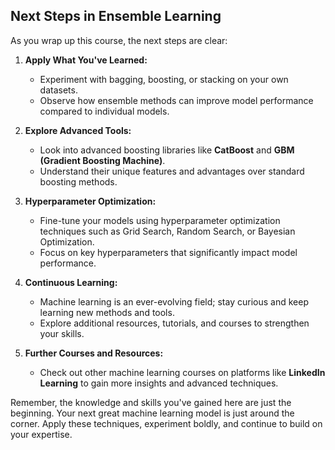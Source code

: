 ## Next Steps in Ensemble Learning

As you wrap up this course, the next steps are clear:

1. **Apply What You've Learned:**

   * Experiment with bagging, boosting, or stacking on your own datasets.
   * Observe how ensemble methods can improve model performance compared to individual models.

2. **Explore Advanced Tools:**

   * Look into advanced boosting libraries like **CatBoost** and **GBM (Gradient Boosting Machine)**.
   * Understand their unique features and advantages over standard boosting methods.

3. **Hyperparameter Optimization:**

   * Fine-tune your models using hyperparameter optimization techniques such as Grid Search, Random Search, or Bayesian Optimization.
   * Focus on key hyperparameters that significantly impact model performance.

4. **Continuous Learning:**

   * Machine learning is an ever-evolving field; stay curious and keep learning new methods and tools.
   * Explore additional resources, tutorials, and courses to strengthen your skills.

5. **Further Courses and Resources:**

   * Check out other machine learning courses on platforms like **LinkedIn Learning** to gain more insights and advanced techniques.

Remember, the knowledge and skills you've gained here are just the beginning. Your next great machine learning model is just around the corner. Apply these techniques, experiment boldly, and continue to build on your expertise.
